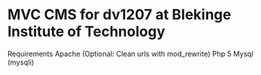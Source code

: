 MVC CMS for dv1207 at Blekinge Institute of Technology
=====================
Requirements
Apache (Optional: Clean urls with mod_rewrite)
Php 5 
Mysql (mysqli)
